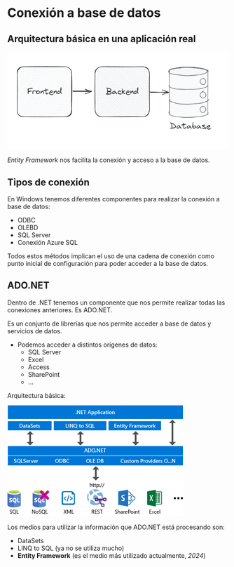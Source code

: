 # Conexión a base de datos

## Arquitectura básica en una aplicación real

![](img/arquitecturaqbasica.png)

*Entity Framework* nos facilita la conexión y acceso a la base de datos.


## Tipos de conexión

En Windows tenemos diferentes componentes para realizar la conexión a base de datos:

- ODBC
- OLEBD
- SQL Server
- Conexión Azure SQL

Todos estos métodos implican el uso de una cadena de conexión como punto inicial de configuración para poder acceder a la base de datos.


## ADO.NET
Dentro de .NET tenemos un componente que nos permite realizar todas las conexiones anteriores. Es ADO.NET.

Es un conjunto de librerías que nos permite acceder a base de datos y servicios de datos. 
- Podemos acceder a distintos orígenes de datos:
  - SQL Server
  - Excel
  - Access
  - SharePoint 
  - ...

Arquitectura básica:

![](img/adonet.png)

Los medios para utilizar la información que ADO.NET está procesando son:
- DataSets
- LINQ to SQL (ya no se utiliza mucho)
- **Entity Framework** (es el medio más utilizado actualmente, *2024*)